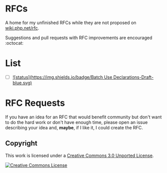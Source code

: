 # RFCs

A home for my unfinished RFCs while they are not proposed on [wiki.php.net/rfc](https://wiki.php.net/rfc).

Suggestions and pull requests with RFC improvements are encouraged :octocat:

# List

- [ ] [![status](https://img.shields.io/badge/Batch Use Declarations-Draft-blue.svg)](https://wiki.php.net/rfc/group_use_declarations)

# RFC Requests

If you have an idea for an RFC that would benefit community but don't want to do the hard work
or don't have enough time, please open an issue describing your idea and, **maybe**,
if I like it, I could create the RFC.

## Copyright

This work is licensed under a [Creative Commons 3.0 Unported License](http://creativecommons.org/licenses/by-nc-sa/3.0/).

<a rel="license" href="http://creativecommons.org/licenses/by-nc-sa/3.0/">
    <img alt="Creative Commons License" src="https://i.creativecommons.org/l/by-nc-sa/3.0/88x31.png" />
</a>